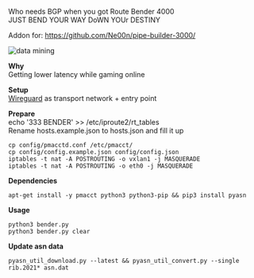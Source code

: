 Who needs BGP when you got Route Bender 4000<br />
JUST BEND YOUR WAY DoWN YOUr DESTINY

Addon for: https://github.com/Ne00n/pipe-builder-3000/ </br>

![data mining](https://i.pinimg.com/originals/ca/67/4d/ca674dde584640c77b55bcbd197575bb.gif)

**Why**<br />
Getting lower latency while gaming online

**Setup**<br />
[Wireguard](https://github.com/wireguard) as transport network + entry point<br />

**Prepare**<br />
echo '333 BENDER' >> /etc/iproute2/rt_tables<br />
Rename hosts.example.json to hosts.json and fill it up<br />
```
cp config/pmacctd.conf /etc/pmacct/
cp config/config.example.json config/config.json
iptables -t nat -A POSTROUTING -o vxlan1 -j MASQUERADE
iptables -t nat -A POSTROUTING -o eth0 -j MASQUERADE
```

**Dependencies**<br />
```
apt-get install -y pmacct python3 python3-pip && pip3 install pyasn
```

**Usage**<br />
```
python3 bender.py
python3 bender.py clear
```

**Update asn data**
```
pyasn_util_download.py --latest && pyasn_util_convert.py --single rib.2021* asn.dat
```
